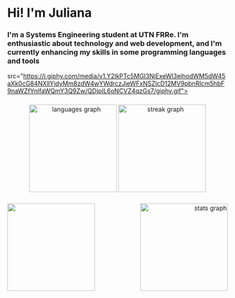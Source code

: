 <h1 align="left">Hi! I'm Juliana</h1>

###

<div clear="both"> </div>

<h3 align="left">I'm a Systems Engineering student at UTN FRRe. I'm enthusiastic about technology and web development, and I'm currently enhancing my skills in some programming languages and tools</h3>

src="https://i.giphy.com/media/v1.Y2lkPTc5MGI3NjExeWl3ejhodWM5dW45aXk0cG84NXllYjdyMm8zdW4wYWdrczJieWFxNSZlcD12MV9pbnRlcm5hbF9naWZfYnlfaWQmY3Q9Zw/QDjpIL6oNCVZ4qzGs7/giphy.gif">

###

<div align="center">
  <img src="https://github-readme-stats.vercel.app/api/top-langs?username=juli-sz&locale=en&hide_title=false&layout=compact&card_width=320&langs_count=5&theme=tokyonight&hide_border=true&order=2" height="200" alt="languages graph"  />
  <img src="https://streak-stats.demolab.com?user=juli-sz&locale=en&mode=daily&theme=tokyonight&hide_border=true&border_radius=5&order=3" height="200" alt="streak graph"  />
</div>

###

<img align="left" height="200" src="https://i.giphy.com/media/v1.Y2lkPTc5MGI3NjExcTd2aXd3anljeDBic2F4N2U5Ym1kNWIzbDd0ZTBveDFpNHdkYWhteCZlcD12MV9pbnRlcm5hbF9naWZfYnlfaWQmY3Q9Zw/j7k6JOp8LufhXspVfu/giphy.gif"  />
<div align="right">
  <img src="https://github-readme-stats.vercel.app/api?username=juli-sz&hide_title=false&hide_rank=true&show_icons=true&include_all_commits=true&count_private=true&disable_animations=false&theme=tokyonight&locale=en&hide_border=true&order=1&custom_title=Stats" height="200" alt="stats graph"  />
</div>

###
